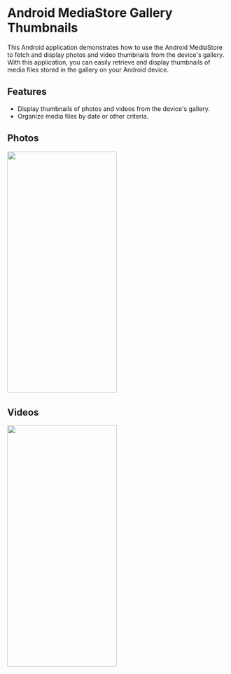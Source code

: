 # Android MediaStore Gallery Thumbnails

This Android application demonstrates how to use the Android MediaStore to fetch and display photos and video thumbnails from the device's gallery. With this application, you can easily retrieve and display thumbnails of media files stored in the gallery on your Android device.

## Features

- Display thumbnails of photos and videos from the device's gallery.
- Organize media files by date or other criteria.

## Photos 
<img src="![photo](1.jpg)" width="250" height ="550"/>

## Videos 
<img src="![video](2.jpg)" width="250" height ="550"/>

